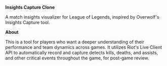 **Insights Capture Clone**

A match insights visualizer for League of Legends, inspired by Overwolf's Insights Capture tool. 

**About**  

This is a tool for players who want a deeper understanding of their performance and team dynamics across games. It utilizes Riot's Live Client API to automatically record and capture detects kills, deaths, 
and assists, and other critical events throughout the game, for post-game review. 
